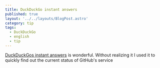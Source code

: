 ```yaml
---
title: DuckDuckGo instant answers
published: true
layout: '../../layouts/BlogPost.astro'
category: tip
tags:
  - DuckDuckGo
  - english
  - tip
---
```


[DuckDuckGos instant answers][1] is wonderful. Without realizing it I used it to quickly find out the current status of GitHub's service

[1]: https://duckduckgo.com/api
